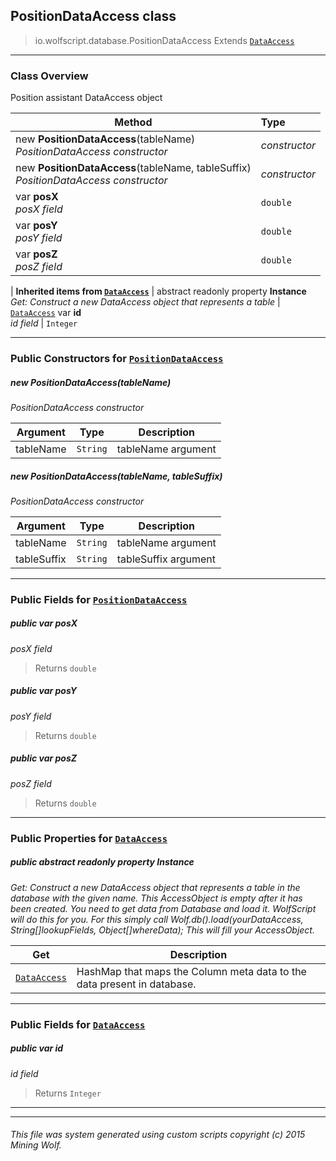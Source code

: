 ## PositionDataAccess __class__

>io.wolfscript.database.PositionDataAccess
>Extends [`DataAccess`](DataAccess.md)

---

### Class Overview

Position assistant DataAccess object

Method | Type   
--- | :--- 
new __PositionDataAccess__(tableName) <br> _PositionDataAccess constructor_ | _constructor_
new __PositionDataAccess__(tableName, tableSuffix) <br> _PositionDataAccess constructor_ | _constructor_
 var __posX__ <br> _posX field_ | `double`
 var __posY__ <br> _posY field_ | `double`
 var __posZ__ <br> _posZ field_ | `double`
 |
__Inherited items from [`DataAccess`](DataAccess.md)__ |
abstract readonly property __Instance__ <br> _Get: Construct a new DataAccess object that represents a table_ | [`DataAccess`](DataAccess.md)
 var __id__ <br> _id field_ | `Integer`





---

### Public Constructors for [`PositionDataAccess`](PositionDataAccess.md)

##### <a id='positiondataaccess'></a>new __PositionDataAccess__(tableName) 

_PositionDataAccess constructor_

Argument | Type | Description  
--- | --- | --- 
tableName | `String` | tableName argument

##### <a id='positiondataaccess'></a>new __PositionDataAccess__(tableName, tableSuffix) 

_PositionDataAccess constructor_

Argument | Type | Description  
--- | --- | --- 
tableName | `String` | tableName argument
tableSuffix | `String` | tableSuffix argument

---

### Public Fields for [`PositionDataAccess`](PositionDataAccess.md)

##### <a id='posx'></a>public  var __posX__

_posX field_

>Returns
>  `double`

##### <a id='posy'></a>public  var __posY__

_posY field_

>Returns
>  `double`

##### <a id='posz'></a>public  var __posZ__

_posZ field_

>Returns
>  `double`

---

### Public Properties for [`DataAccess`](DataAccess.md)

##### <a id='instance'></a>public abstract readonly property __Instance__

_Get: Construct a new DataAccess object that represents a table in the database with the given name. This AccessObject is empty after it has been created. You need to get data from Database and load it. WolfScript will do this for you. For this simply call Wolf.db().load(yourDataAccess, String[]lookupFields, Object[]whereData); This will fill your AccessObject._

Get | Description
--- | --- 
[`DataAccess`](DataAccess.md) | HashMap that maps the Column meta data to the data present in database.



---

### Public Fields for [`DataAccess`](DataAccess.md)

##### <a id='id'></a>public  var __id__

_id field_

>Returns
>  `Integer`

---


---


###### This file was system generated using custom scripts copyright (c) 2015 Mining Wolf.
	


